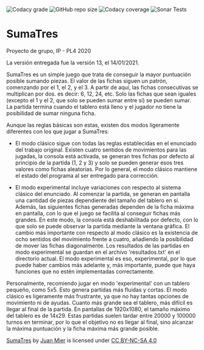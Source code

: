 ![Codacy grade](https://img.shields.io/codacy/grade/645541a0086c40c2af9bdcf53859de47) ![GitHub repo size](https://img.shields.io/github/repo-size/miermontoto/SumaTres) ![Codacy coverage](https://img.shields.io/codacy/coverage/645541a0086c40c2af9bdcf53859de47) ![Sonar Tests](https://img.shields.io/sonar/tests/3dd4b49f2ba3814f1405750ebf84e5e627a43837?compact_message)
# SumaTres
Proyecto de grupo, IP - PL4 2020

La versión entregada fue la versión 13, el 14/01/2021.

SumaTres es un simple juego que trata de conseguir la mayor puntuación posible
sumando piezas. El valor de las fichas siguen un patrón, comenzando por el 1,
el 2, y el 3. A partir de aquí, las fichas consecutivas se multiplican por dos.
es decir: 6, 12, 24, etc. Solo las fichas que sean iguales (excepto el 1 y el 2,
que solo se pueden sumar entre sí) se pueden sumar. La partida termina cuando el
tablero está lleno y el jugador no tiene la posibilidad de sumar ninguna ficha.

Aunque las reglas básicas son estas, existen dos modos ligeramente diferentes con
los que jugar a SumaTres:

- El modo clásico sigue con todas las reglas establecidas en el enunciado del
trabajo original. Existen cuatro sentidos de movimientos para las jugadas, la
consola está activada, se generan tres fichas por defecto al principio
de la partida (1, 2 y 3) y solo se pueden generar esos tres valores como fichas
aleatorias. Por lo general, el modo clásico mantiene el estado del programa al
ser entregado para corrección.

- El modo experimental incluye variaciones con respecto al sistema clásico del
enunciado. Al comenzar la partida, se generan en pantalla una cantidad de piezas
dependiente del tamaño del tablero en sí. Además, las siguientes fichas generadas
dependen de la ficha máxima en pantalla, con lo que el juego se facilita al conseguir
fichas más grandes. En este modo, la consola está deshabilitada por defecto,
con lo que solo se puede observar la partida mediante la ventana gráfica. El
cambio más importante con respecto al modo clásico es la existencia de ocho
sentidos del movimiento frente a cuatro, añadiendo la posibilidad de mover las fichas diagonalmente. Los resultados de las partidas en modo experimental se guardan en el archivo 'resultados.txt' en el directorio actual. El modo experimental es eso, experimental, por lo que puede haber cambios más adelante y, más importante, puede que haya funciones que no estén implementadas correctamente.

Personalmente, recomiendo jugar en modo 'experimental' con un tablero pequeño,
como 5x5. Esto genera partidas más fluidas y cortas. El modo clásico es ligeramente
más frustrante, ya que no hay tantas opciones de movimiento ni de ayudas. Cuanto
más grande sea el tablero, más difícil es llegar al final de la partida. En pantallas de 1920x1080, el tamaño máximo del tablero es de 14x29. Estas partidas suelen tardar entre 20000 y 100000 turnos en terminar, por lo que el objetivo no es llegar al final, sino alcanzar la máxima puntuación y la ficha máxima más grande posible.

<p xmlns:cc="http://creativecommons.org/ns#" xmlns:dct="http://purl.org/dc/terms/"><a property="dct:title" rel="cc:attributionURL" href="https://github.com/miermontoto/SumaTres">SumaTres</a> by <a rel="cc:attributionURL dct:creator" property="cc:attributionName" href="https://github.com/miermontoto/">Juan Mier</a> is licensed under <a href="http://creativecommons.org/licenses/by-nc-sa/4.0/?ref=chooser-v1" target="_blank" rel="license noopener noreferrer" style="display:inline-block;">CC BY-NC-SA 4.0
